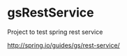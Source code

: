 gsRestService
=============

Project to test spring rest service

http://spring.io/guides/gs/rest-service/
